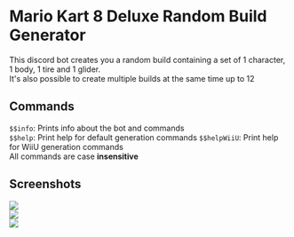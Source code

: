 # Mario Kart 8 Deluxe Random Build Generator

This discord bot creates you a random build containing a set of 1 character, 1 body, 1 tire and 1 glider.  
It's also possible to create multiple builds at the same time up to 12

## Commands
`$$info`: Prints info about the bot and commands  
`$$help`: Print help for default generation commands
`$$helpWiiU`: Print help for WiiU generation commands  
All commands are case **insensitive**
## Screenshots
![](https://x.founntain.de/DbOKF5JI.png)  
![](https://x.founntain.de/UP8vqy2r.png)  
![](https://x.founntain.de/2MDmcYab.png)
